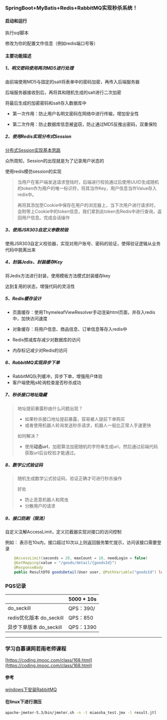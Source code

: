 ### SpringBoot+MyBatis+Redis+RabbitMQ实现秒杀系统！



#### 启动和运行

执行sql脚本

修改为你的配置文件信息（例如redis端口号等）

#### 主要功能描述

##### 1、明文密码使用两次MD5进行处理 

由前端使用MD5与固定的salt将表单中的密码加密，再传入后端服务器

后端服务器接收到后，再将其和随机生成的salt进行二次加密

将最后生成的加密密码和salt存入数据库中

- 第一次作用：防止用户名明文密码在网络中进行传输，增加安全性

- 第二次作用：防止数据库信息被盗窃，防止通过MD5反推出密码，双重保险

##### 2、使用Redis实现分布式Session    

[分布式Session实现基本思路](http://www.hobosocool.top/2020/07/19/分布式session/)

众所周知，Session的出现就是为了记录用户状态的

使用redis模仿session的实现

> 当用户在客户端发送请求登陆时，后端进行校验通过后使用UUID生成随机的token作为用户的唯一标识符，将其当作Key，用户信息当作Value存入redis中。
>
> 再将其添加至Cookie中保存在用户的浏览器上，当下次用户进行请求时，会附带上Cookie中的token信息，我们拿到此token去Redis中进行查询，返回用户信息。完成会话操作

##### 3、使用JSR303自定义参数校验

使用JSR303自定义校验器，实现对用户账号、密码的验证，使得验证逻辑从业务代码中脱离出来

##### 4、封装Jedis、封装缓存Key

将Jedis方法进行封装，使用模板方法模式封装缓存key

达到复用的状态，增强代码的灵活性

##### 5、Redis缓存设计

- 页面缓存：使用ThymeleafViewResolver手动渲染html页面，并存入redis中，加快访问速度

- 对象缓存：将用户信息、商品信息、订单信息等存入redis中

- Redis预减库存减少对数据库的访问

- 内存标记减少对Redis的访问

##### 6、RabbitMQ实现异步下单

- RabbitMQ队列缓冲，异步下单，增强用户体验
- 客户端使用js轮询检查是否秒杀成功

##### 7、秒杀接口地址隐藏

> 地址提前暴露秒由什么问题出现？
>
> - 如果秒杀接口地址提前暴露，容易被人提前下单购买
> - 或者使用机器人轮询发送秒杀请求，机器人一般比正常人手速更快
>
> 如何解决？
>
> - 使用**动态url**，加密算法加密随机的字符串生成url，然后通过前端代码获取url后台校验才能通过。　　

##### 8、数学公式验证码

> 随机生成数学公式验证码，验证正确才可进行秒杀操作
>
> 好处
>
> - 防止恶意机器人和爬虫
> - 分散用户的请求

##### 9、接口防刷（限流）

自定义注解AccessLimit，定义拦截器实现对接口的访问控制

例如： 表示在10s内，接口超过10次以上则返回服务繁忙提示，访问该接口需要登录

```java
    @AccessLimit(seconds = 20, maxCount = 10, needLogin = false)
    @GetMapping(value = "/goods/detail/{goodsId}")
    @ResponseBody
    public ResultDTO goodsDetail(User user, @PathVariable("goodsId") long goodsId) {...}
```





### PQS记录

|                          | 5000 * 10s |
| ------------------------ | ---------- |
| do_seckill               | QPS：390/  |
| redis优化版本 do_seckill | QPS：850   |
| 异步下单版本  do_seckill | QPS：1390  |

---
### 学习自慕课网若雨老师课程
[https://coding.imooc.com/class/168.html](https://coding.imooc.com/class/168.html)



#### 参考

[windows下安装RabbitMQ](https://www.cnblogs.com/nongzihong/p/11578255.html)





#### 在linux下进行测压 

```bash
apache-jmeter-5.3/bin/jmeter.sh -n -t miaosha_test.jmx -l result.jtl
```



